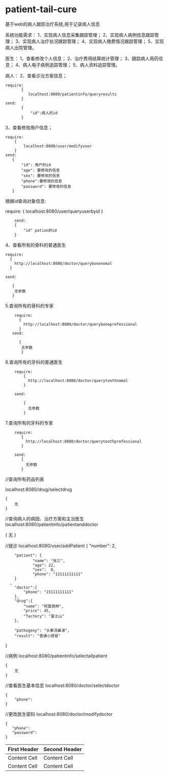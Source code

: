 # patient-tail-cure
基于web的病人跟踪治疗系统,用于记录病人信息




系统功能需求：
1、实现病人信息采集跟踪管理；
2、实现病人病例信息跟踪管理；
3、实现病人治疗状况跟踪管理；
4、实现病人缴费情况跟踪管理；
5、实现病人出院管理。


医生：
1、查看修改个人信息；
2、治疗费用结算统计管理；
3、跟踪病人用药信息；
4、病人电子病例追踪管理；
5、病人资料追踪管理。


病人：
2、查看诊治方案信息；

    require:
           {
              localhost:8080/patientinfo/queryresults
           }
    send:
           {
               "id":病人的id
           }
3、查看修改用户信息；
    
    require:
        {
            localhost:8080/user/modifyuser
        }
    send:
       {
           "id": 用户的id  
           "age": 要修改的信息
           "sex": 要修改的信息
           "phone":要修改的信息
           "password": 要修改的信息
       }
       
   根据id查询对象信息:
   
   require:
        {
            localhost:8080/user/queryuserbyid
        }
        
        send:
        {
            "id" pation的id
        }
4、查看所有的骨科的普通医生

    require:
      {
        http://localhost:8080/doctor/querybonenomal
      }

    send:
       
       {
        无参数
       }

5.查询所有的骨科的专家

        require:
          {
            http://localhost:8080/doctor/queryboneprefessional
          }
       send:
              
          {
           无参数
           }
           
6.查询所有的牙科的普通医生

        require:
            {
              http://localhost:8080/doctor/querytoothnomal
            }
            
        send:
                      
            {
              无参数
            }
        
7.查询所有的牙科的专家

        require:
           {
             http://localhost:8080/doctor/querytoothprefessional   
           }
           
        send:
           {
             无参数
           }
        
//查询所有药品列表

localhost:8080/drug/selectdrug

    {
        无
    }
  
//查询病人的病因、治疗方案和主治医生    
localhost:8080/patientinfo/patientanddoctor

{
    无
}

//就诊
localhost:8080/user/addPatient
{
     "number": 2,
    
        "patient": {
        		"name": "张三",
        		"age": 22,
        		"sex":	0,
        		"phone": "12111111111"
        }
      ,
        "doctor":{
        	"phone": "15111111111"
        },
        "drug":{
        	"name": "阿莫西林",
        	"price": 45,
        	"factory": "富士山"
        },
    
        "pathogeny": "头晕流鼻涕",
        "result": "普通小感冒"
}

//病例
localhost:8080/patientinfo/selectallpatient

    {
        无
    }

//查看医生基本信息
localhost:8080/doctor/selectdoctor

    {
        "phone":
    }
//更改医生密码
localhost:8080/doctor/modifydoctor
    
    {
       "phone":
       "password":
    }
    
| First Header  | Second Header |
| ------------- | ------------- |
| Content Cell  | Content Cell  |
| Content Cell  | Content Cell  |
